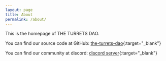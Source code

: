 ```yaml
---
layout: page
title: About
permalink: /about/
---
```


This is the homepage of THE TURRETS DAO.

You can find our source code at GitHub:
[the-turrets-dao](https://github.com/the-turrets-dao){:target="_blank"}

You can find our community at discord:
[discord server](https://discord.gg/UgRn3MaE){:target="_blank"}
